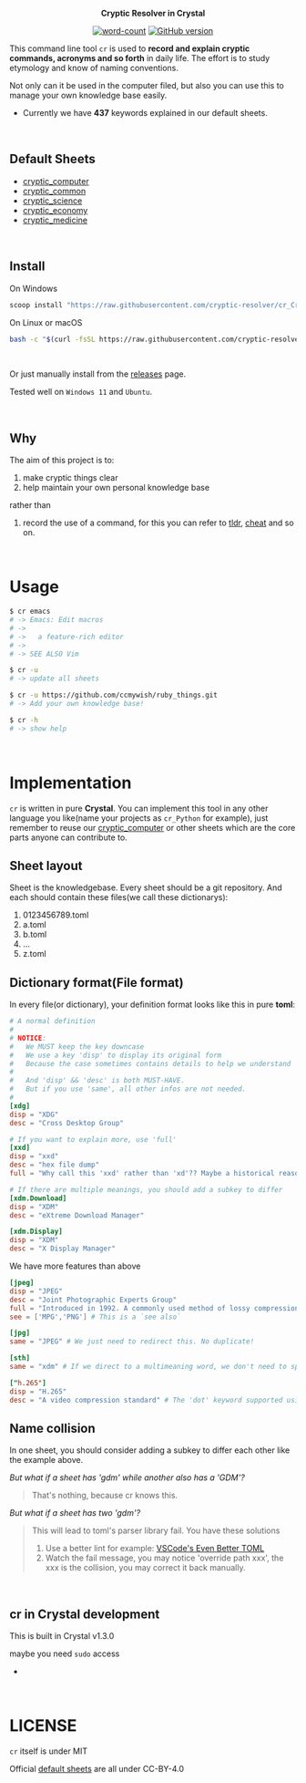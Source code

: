 <div align="center">

**Cryptic Resolver in Crystal**


[![word-count](https://img.shields.io/badge/Keywords%20Inlcuded-437-brightgreen)](#default-sheets)
[![GitHub version](https://badge.fury.io/gh/cryptic-resolver%2Fcr_Crystal.svg)](https://badge.fury.io/gh/cryptic-resolver%2Fcr_Crystal)

</div>

This command line tool `cr` is used to **record and explain cryptic commands, acronyms and so forth** in daily life.
The effort is to study etymology and know of naming conventions.

Not only can it be used in the computer filed, but also you can use this to manage your own knowledge base easily.

- Currently we have **437** keywords explained in our default sheets.

<br>


<a name="default-sheets"></a> 
## Default Sheets

- [cryptic_computer]
- [cryptic_common]
- [cryptic_science]
- [cryptic_economy]
- [cryptic_medicine]

<br>


## Install

On Windows

```bash
scoop install "https://raw.githubusercontent.com/cryptic-resolver/cr_Crystal/master/install/cryptic-resolver.json"
```

On Linux or macOS
```bash
bash -c "$(curl -fsSL https://raw.githubusercontent.com/cryptic-resolver/cr_Crystal/master/install/i.sh)"
```

<br>

Or just manually install from the [releases](https://github.com/cryptic-resolver/cr_Crystal/releases) page.

Tested well on `Windows 11` and `Ubuntu`.

<br>

## Why

The aim of this project is to:

1. make cryptic things clear
2. help maintain your own personal knowledge base

rather than

1. record the use of a command, for this you can refer to [tldr], [cheat] and so on. 

<br>

# Usage

```bash
$ cr emacs
# -> Emacs: Edit macros
# ->
# ->   a feature-rich editor
# ->
# -> SEE ALSO Vim 

$ cr -u 
# -> update all sheets

$ cr -u https://github.com/ccmywish/ruby_things.git
# -> Add your own knowledge base! 

$ cr -h
# -> show help
```


<br>

# Implementation

`cr` is written in pure **Crystal**. You can implement this tool in any other language you like(name your projects as `cr_Python` for example), just remember to reuse our [cryptic_computer] or other sheets which are the core parts anyone can contribute to.

## Sheet layout

Sheet is the knowledgebase. Every sheet should be a git repository. And each should contain these files(we call these dictionarys):

1. 0123456789.toml
2. a.toml
3. b.toml
3. ...
4. z.toml

## Dictionary format(File format)

In every file(or dictionary), your definition format looks like this in pure **toml**:
```toml
# A normal definition
#
# NOTICE: 
#   We MUST keep the key downcase
#   We use a key 'disp' to display its original form 
#   Because the case sometimes contains details to help we understand
#
#   And 'disp' && 'desc' is both MUST-HAVE. 
#   But if you use 'same', all other infos are not needed.   
#
[xdg]
disp = "XDG"
desc = "Cross Desktop Group"

# If you want to explain more, use 'full'
[xxd]
disp = "xxd"
desc = "hex file dump"
full = "Why call this 'xxd' rather than 'xd'?? Maybe a historical reason"

# If there are multiple meanings, you should add a subkey to differ
[xdm.Download]
disp = "XDM"
desc = "eXtreme Download Manager"

[xdm.Display]
disp = "XDM"
desc = "X Display Manager"
```

We have more features than above
```toml
[jpeg]
disp = "JPEG"
desc = "Joint Photographic Experts Group"
full = "Introduced in 1992. A commonly used method of lossy compression for digital images"
see = ['MPG','PNG'] # This is a `see also`

[jpg]
same = "JPEG" # We just need to redirect this. No duplicate!

[sth]
same = "xdm" # If we direct to a multimeaning word, we don't need to specify its category(subkey).

["h.265"]
disp = "H.265"
desc = "A video compression standard" # The 'dot' keyword supported using quoted strings

```

## Name collision

In one sheet, you should consider adding a subkey to differ each other like the example above.

*But what if a sheet has 'gdm' while another also has a 'GDM'?*

> That's nothing, because cr knows this.

*But what if a sheet has two 'gdm'?* 

> This will lead to toml's parser library fail. You have these solutions
> 1. Use a better lint for example: [VSCode's Even Better TOML](https://github.com/tamasfe/taplo)
> 2. Watch the fail message, you may notice 'override path xxx', the xxx is the collision, you may correct it back manually.


<br>

## cr in Crystal development

This is built in Crystal v1.3.0

maybe you need `sudo` access

- 



<br>

# LICENSE
`cr` itself is under MIT

Official [default sheets](#default-sheets) are all under CC-BY-4.0


[cryptic_computer]: https://github.com/cryptic-resolver/cryptic_computer
[cryptic_common]: https://github.com/cryptic-resolver/cryptic_common
[cryptic_science]: https://github.com/cryptic-resolver/cryptic_science
[cryptic_economy]: https://github.com/cryptic-resolver/cryptic_economy
[cryptic_medicine]: https://github.com/cryptic-resolver/cryptic_medicine
[tldr]: https://github.com/tldr-pages/tldr
[cheat]: https://github.com/cheat/cheat
